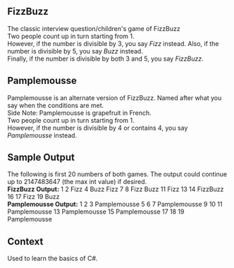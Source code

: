 ## FizzBuzz
The classic interview question/children's game of FizzBuzz <br>
Two people count up in turn starting from 1.<br>
However, if the number is divisible by 3, you say *Fizz* instead. Also, if the number is divisible by 5, you say *Buzz* instead. <br>
Finally, if the number is divisible by both 3 and 5, you say *FizzBuzz*. <br>

## Pamplemousse
Pamplemousse is an alternate version of FizzBuzz. Named after what you say when the conditions are met.<br>
Side Note: Pamplemousse is grapefruit in French.<br>
Two people count up in turn starting from 1. <br>
However, if the number is divisible by 4 or contains 4, you say *Pamplemousse* instead.

## Sample Output
The following is first 20 numbers of both games. The output could continue up to 2147483647 (the max int value) if desired. <br>
**FizzBuzz Output:** 1 2 Fizz 4 Buzz Fizz 7 8 Fizz Buzz 11 Fizz 13 14 FizzBuzz 16 17 Fizz 19 Buzz <br>
**Pamplemousse Output:** 1 2 3 Pamplemousse 5 6 7 Pamplemousse 9 10 11 Pamplemousse 13 Pamplemousse 15 Pamplemousse 17 18 19 Pamplemousse

## Context
Used to learn the basics of C#.
